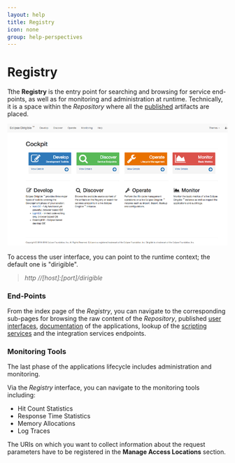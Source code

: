 ```yaml
---
layout: help
title: Registry
icon: none
group: help-perspectives
---
```


Registry
===

Tthe **Registry** is the entry point for searching and browsing for service end-points, as well as for monitoring and administration at runtime. Technically, it is a space within the *Repository* where all the [published](publishing.html) artifacts are placed.

![Registry Home](images/features/registry/registry_home.png)

To access the user interface, you can point to the runtime context; the default one is "dirigible".

> *http //[host]:[port]/dirigible*

### End-Points

From the index page of the *Registry*, you can navigate to the corresponding sub-pages for browsing the raw content of the *Repository*, published [user interfaces](web_content.html), [documentation](wiki_content.html) of the applications, lookup of the [scripting services](scripting_services.html) and the integration services endpoints.

### Monitoring Tools

The last phase of the applications lifecycle includes administration and monitoring.

Via the *Registry* interface, you can navigate to the monitoring tools including:

*	Hit Count Statistics
*	Response Time Statistics
*	Memory Allocations
*	Log Traces

The URIs on which you want to collect information about the request parameters have to be registered in the **Manage Access Locations** section.
